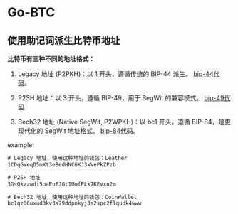 # Go-BTC

## 使用助记词派生比特币地址

**比特币有三种不同的地址格式：**

1. Legacy 地址 (P2PKH)：以 1 开头，遵循传统的 BIP-44 派生。 [bip-44代码](account/bip-44/main.go)。

2. P2SH 地址：以 3 开头，遵循 BIP-49，用于 SegWit 的兼容模式。 [bip-49代码](account/bip-49/main.go)

3. Bech32 地址 (Native SegWit, P2WPKH)：以 bc1 开头，遵循 BIP-84，是更现代化的 SegWit 地址格式。 [bip-84代码](account/bip-84/main.go)。

example:

``` txt
# Legacy 地址，使用这种地址的钱包：Leather
1CDqGVeqD5mXt3eBedHNC6KJ3xVePkZPzb

# P2SH 地址
3GsQkzzwdi5uaEuEJGt1UofPLk7KEvxn2m

# Bech32 地址，使用这种地址的钱包：CoinWallet
bc1qz66uxud3kv3s79ddpnkyj3s2spc2flqudk4www
```